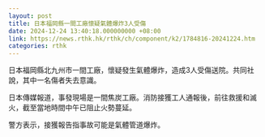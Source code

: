 ```yaml
---
layout: post
title: 日本福岡縣一間工廠懷疑氣體爆炸3人受傷
date: 2024-12-24 13:40:18.000000000 +08:00
link: https://news.rthk.hk/rthk/ch/component/k2/1784816-20241224.htm
categories: rthk
---
```


日本福岡縣北九州市一間工廠，懷疑發生氣體爆炸，造成3人受傷送院。共同社說，其中一名傷者失去意識。

日本傳媒報道，事發現場是一間焦炭工廠。消防接獲工人通報後，前往救援和滅火，截至當地時間中午已阻止火勢蔓延。

警方表示，接獲報告指事故可能是氣體管道爆炸。
